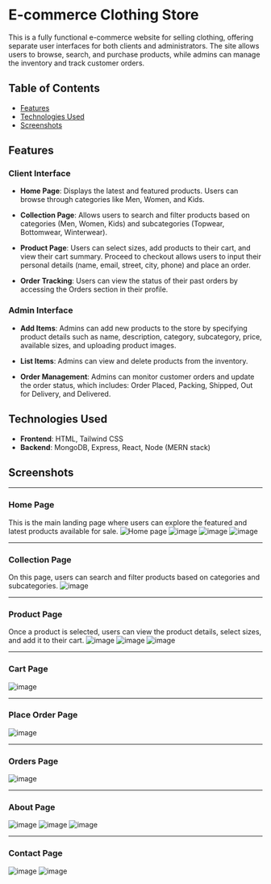 # E-commerce Clothing Store

This is a fully functional e-commerce website for selling clothing, offering separate user interfaces for both clients and administrators. The site allows users to browse, search, and purchase products, while admins can manage the inventory and track customer orders.

## Table of Contents
- [Features](#features)
- [Technologies Used](#technologies-used)
- [Screenshots](#screenshots)

## Features

### Client Interface
- **Home Page**: Displays the latest and featured products. Users can browse through categories like Men, Women, and Kids.
  
- **Collection Page**: Allows users to search and filter products based on categories (Men, Women, Kids) and subcategories (Topwear, Bottomwear, Winterwear).
  
- **Product Page**: Users can select sizes, add products to their cart, and view their cart summary. Proceed to checkout allows users to input their personal details (name, email, street, city, phone) and place an order.

- **Order Tracking**: Users can view the status of their past orders by accessing the Orders section in their profile.

### Admin Interface
- **Add Items**: Admins can add new products to the store by specifying product details such as name, description, category, subcategory, price, available sizes, and uploading product images.

- **List Items**: Admins can view and delete products from the inventory.

- **Order Management**: Admins can monitor customer orders and update the order status, which includes: Order Placed, Packing, Shipped, Out for Delivery, and Delivered.

## Technologies Used
- **Frontend**: HTML, Tailwind CSS
- **Backend**: MongoDB, Express, React, Node (MERN stack)

## Screenshots
---
### **Home Page**
This is the main landing page where users can explore the featured and latest products available for sale.
![Home page](https://github.com/user-attachments/assets/d10f45e9-7e62-4f11-8c11-fd9568917b22)
![image](https://github.com/user-attachments/assets/f6b9de87-4492-4353-b78d-e2f5c0e4a6b3)
![image](https://github.com/user-attachments/assets/7bc4c242-b668-4c42-84dc-39d21244cc54)
![image](https://github.com/user-attachments/assets/15e943e4-58c7-42dc-bc97-042354b5c538)

---

### **Collection Page**
On this page, users can search and filter products based on categories and subcategories.
![image](https://github.com/user-attachments/assets/c24fde57-c9e0-423f-984a-27472501c1c2)

---

### **Product Page**
Once a product is selected, users can view the product details, select sizes, and add it to their cart.
![image](https://github.com/user-attachments/assets/30047697-606d-4a87-ac9e-7acacdf3c099)
![image](https://github.com/user-attachments/assets/07bde4ed-c233-47a4-b763-a81c5447ee02)
![image](https://github.com/user-attachments/assets/9655e352-8363-485d-9900-738aa065c8a3)

---

### **Cart Page**
![image](https://github.com/user-attachments/assets/f890976c-93fb-4585-9693-5bfc45a86eca)

---

### **Place Order Page**
![image](https://github.com/user-attachments/assets/c40c8e83-5035-4d31-a113-721d785294c3)

---

### **Orders Page**
![image](https://github.com/user-attachments/assets/4067f95d-6769-471e-8f2f-1c0c47752ff9)

---

### **About Page**
![image](https://github.com/user-attachments/assets/bbe15b74-367a-40b3-84bd-8ccb49e822fd)
![image](https://github.com/user-attachments/assets/e37873ae-9262-41d1-96dd-b8f5eca3e2a4)
![image](https://github.com/user-attachments/assets/02c5c7fc-04e8-4ced-babe-101c415b5747)

---

### **Contact Page**
![image](https://github.com/user-attachments/assets/f2c01761-0f86-4fc0-a444-5291462b6fc9)
![image](https://github.com/user-attachments/assets/1261284d-ba29-423e-a2e0-05c85dc124da)












